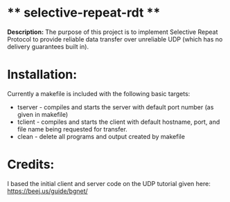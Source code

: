 # ** selective-repeat-rdt **

**Description:**
The purpose of this project is to implement Selective Repeat Protocol to
provide reliable data transfer over unreliable UDP (which has no delivery
    guarantees built in).

# Installation:
Currently a makefile is included with the following basic targets:
* tserver - compiles and starts the server with default port number
    (as given in makefile)
* tclient - compiles and starts the client with default hostname,
    port, and file name being requested for transfer.
* clean - delete all programs and output created by makefile

# Credits:
I based the initial client and server code on the UDP tutorial given here: https://beej.us/guide/bgnet/
